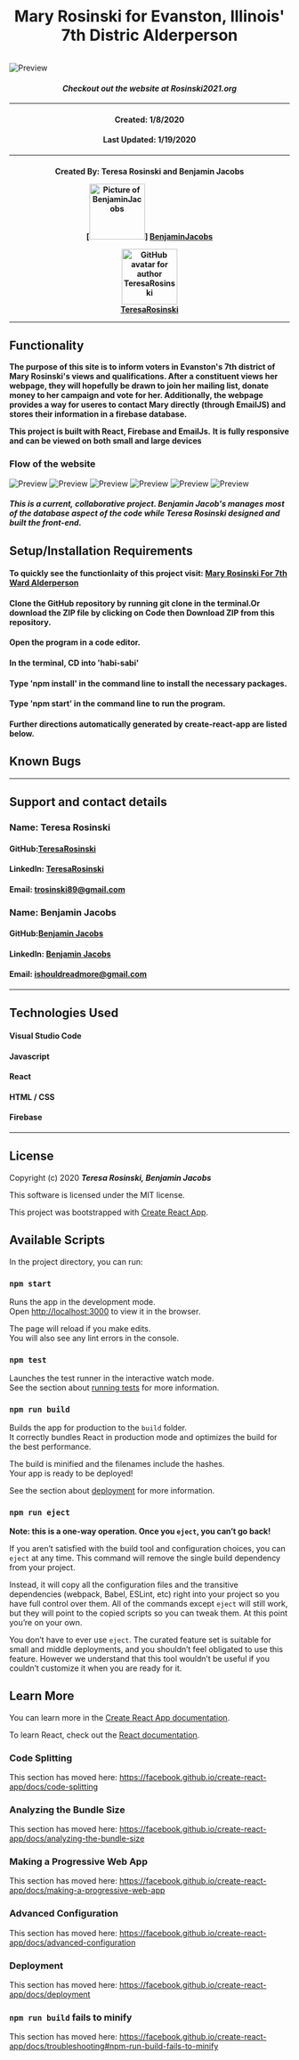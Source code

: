 <h1 align="center"><strong>Mary Rosinski for Evanston, Illinois' 7th Distric Alderperson</strong></h1>

<img align = "center">

![Preview](./headerPic.png)

<h4 align="center"><em>Checkout out the website at Rosinski2021.org </em></h4>

---

<h4 align="center">Created: 1/8/2020</h4>
<h4 align="center">Last Updated: 1/19/2020</h4>

---

<h4 align="center"><strong>Created By: Teresa Rosinski and Benjamin Jacobs</strong></h>

[<img src = ./BenPic.jpg width=100 alt="Picture of BenjaminJacobs" />]
[**BenjaminJacobs**](https://github.com/benjovi09)


[<img src = "https://avatars2.githubusercontent.com/u/64601502?s=460&u=6e3ec9021f0e9990fa27ea14f27118ec463836e8&v=4" width=100 alt="GitHub avatar for author TeresaRosinski">](https://github.com/TeresaRosinski)  
[**TeresaRosinski**](https://github.com/TeresaRosinski)

---

## Functionality

**The purpose of this site is to inform voters in Evanston's 7th district of Mary Rosinski's views and qualifications. After a constituent views her webpage, they will hopefully be drawn to join her mailing list, donate money to her campaign and vote for her. Additionally, the webpage provides a way for useres to contact Mary directly (through EmailJS) and stores their information in a firebase database.**

**This project is built with React, Firebase and EmailJs.**
**It is fully responsive and can be viewed on both small and large devices**

### Flow of the website

![Preview](./navBar.png)
![Preview](./StandFor.png)
![Preview](./videoPic.png)
![Preview](./ItsTimePhoto.png)
![Preview](./CommunityInvolvement.png)
![Preview](./LetsConnect.png)

##### This is a current, collaborative project. Benjamin Jacob's manages most of the database aspect of the code while Teresa Rosinski designed and built the front-end.

## Setup/Installation Requirements

#### To quickly see the functionlaity of this project visit: [Mary Rosinski For 7th Ward Alderperson](https://Rosinski2021.org)

#### Clone the GitHub repository by running git clone  in the terminal.Or download the ZIP file by clicking on Code then Download ZIP from this repository.

#### Open the program in a code editor.

#### In the terminal, CD into 'habi-sabi'

#### Type 'npm install' in the command line to install the necessary packages.

#### Type 'npm start' in the command line to run the program.

#### Further directions automatically generated by create-react-app are listed below.


## Known Bugs


---

## Support and contact details

### Name: Teresa Rosinski

#### GitHub:[TeresaRosinski](https://github.com/TeresaRosinski)

#### LinkedIn: [TeresaRosinski](https://www.linkedin.com/in/teresarosinski/)

#### Email: trosinski89@gmail.com


### Name: Benjamin Jacobs

#### GitHub:[Benjamin Jacobs](https://github.com/benjovi09)

#### LinkedIn: [Benjamin Jacobs](https://www.linkedin.com/in/benjamin-jacobs-b7833b143/)

#### Email: ishouldreadmore@gmail.com

---

## Technologies Used

#### Visual Studio Code

#### Javascript

#### React

#### HTML / CSS 

#### Firebase

---

## License

Copyright (c) 2020 **_Teresa Rosinski, Benjamin Jacobs_**

This software is licensed under the MIT license.





This project was bootstrapped with [Create React App](https://github.com/facebook/create-react-app).

## Available Scripts

In the project directory, you can run:

### `npm start`

Runs the app in the development mode.<br />
Open [http://localhost:3000](http://localhost:3000) to view it in the browser.

The page will reload if you make edits.<br />
You will also see any lint errors in the console.

### `npm test`

Launches the test runner in the interactive watch mode.<br />
See the section about [running tests](https://facebook.github.io/create-react-app/docs/running-tests) for more information.

### `npm run build`

Builds the app for production to the `build` folder.<br />
It correctly bundles React in production mode and optimizes the build for the best performance.

The build is minified and the filenames include the hashes.<br />
Your app is ready to be deployed!

See the section about [deployment](https://facebook.github.io/create-react-app/docs/deployment) for more information.

### `npm run eject`

**Note: this is a one-way operation. Once you `eject`, you can’t go back!**

If you aren’t satisfied with the build tool and configuration choices, you can `eject` at any time. This command will remove the single build dependency from your project.

Instead, it will copy all the configuration files and the transitive dependencies (webpack, Babel, ESLint, etc) right into your project so you have full control over them. All of the commands except `eject` will still work, but they will point to the copied scripts so you can tweak them. At this point you’re on your own.

You don’t have to ever use `eject`. The curated feature set is suitable for small and middle deployments, and you shouldn’t feel obligated to use this feature. However we understand that this tool wouldn’t be useful if you couldn’t customize it when you are ready for it.

## Learn More

You can learn more in the [Create React App documentation](https://facebook.github.io/create-react-app/docs/getting-started).

To learn React, check out the [React documentation](https://reactjs.org/).

### Code Splitting

This section has moved here: https://facebook.github.io/create-react-app/docs/code-splitting

### Analyzing the Bundle Size

This section has moved here: https://facebook.github.io/create-react-app/docs/analyzing-the-bundle-size

### Making a Progressive Web App

This section has moved here: https://facebook.github.io/create-react-app/docs/making-a-progressive-web-app

### Advanced Configuration

This section has moved here: https://facebook.github.io/create-react-app/docs/advanced-configuration

### Deployment

This section has moved here: https://facebook.github.io/create-react-app/docs/deployment

### `npm run build` fails to minify

This section has moved here: https://facebook.github.io/create-react-app/docs/troubleshooting#npm-run-build-fails-to-minify
